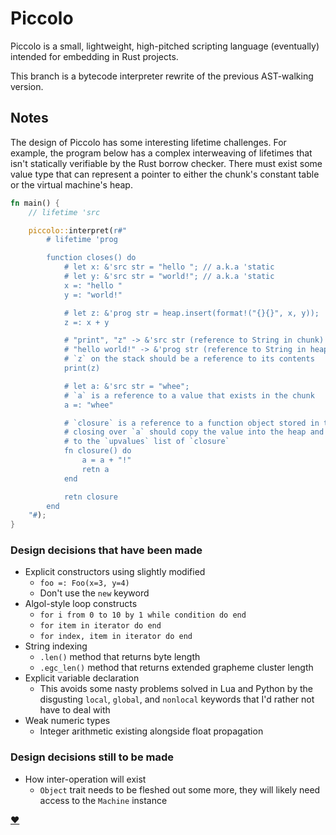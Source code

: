 
# Piccolo

Piccolo is a small, lightweight, high-pitched scripting language (eventually) intended
for embedding in Rust projects.

This branch is a bytecode interpreter rewrite of the previous AST-walking version.

## Notes

The design of Piccolo has some interesting lifetime challenges. For example, the
program below has a complex interweaving of lifetimes that isn't statically verifiable
by the Rust borrow checker. There must exist some value type that can represent a
pointer to either the chunk's constant table or the virtual machine's heap.

```rust
fn main() {
    // lifetime 'src

    piccolo::interpret(r#"
        # lifetime 'prog

        function closes() do
            # let x: &'src str = "hello "; // a.k.a 'static
            # let y: &'src str = "world!"; // a.k.a 'static
            x =: "hello "
            y =: "world!"

            # let z: &'prog str = heap.insert(format!("{}{}", x, y));
            z =: x + y

            # "print", "z" -> &'src str (reference to String in chunk)
            # "hello world!" -> &'prog str (reference to String in heap)
            # `z` on the stack should be a reference to its contents
            print(z)

            # let a: &'src str = "whee";
            # `a` is a reference to a value that exists in the chunk
            a =: "whee"

            # `closure` is a reference to a function object stored in the heap
            # closing over `a` should copy the value into the heap and add it
            # to the `upvalues` list of `closure`
            fn closure() do
                a = a + "!"
                retn a
            end

            retn closure
        end
    "#);
}
```

### Design decisions that have been made
* Explicit constructors using slightly modified
    * `foo =: Foo(x=3, y=4)`
    * Don't use the `new` keyword
* Algol-style loop constructs
    * `for i from 0 to 10 by 1 while condition do end`
    * `for item in iterator do end`
    * `for index, item in iterator do end`
* String indexing
    * `.len()` method that returns byte length
    * `.egc_len()` method that returns extended grapheme cluster length
* Explicit variable declaration
    * This avoids some nasty problems solved in Lua and Python by the disgusting
      `local`, `global`, and `nonlocal` keywords that I'd rather not have to deal with
* Weak numeric types
    * Integer arithmetic existing alongside float propagation

### Design decisions still to be made
* How inter-operation will exist
    * `Object` trait needs to be fleshed out some more, they will likely
      need access to the `Machine` instance

[❤](http://craftinginterpreters.com/)
